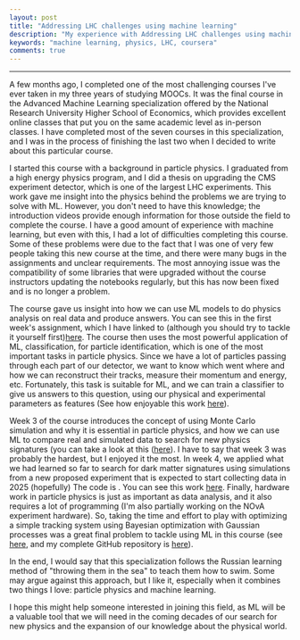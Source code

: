 ```yaml
---
layout: post
title: "Addressing LHC challenges using machine learning"
description: "My experience with Addressing LHC challenges using machine learning coursera course."
keywords: "machine learning, physics, LHC, coursera"
comments: true
---
```


-----------------------


A few months ago, I completed one of the most challenging courses I've ever taken in my three years of studying MOOCs. It was the final course in the Advanced Machine Learning specialization offered by the National Research University Higher School of Economics, which provides excellent online classes that put you on the same academic level as in-person classes. I have completed most of the seven courses in this specialization, and I was in the process of finishing the last two when I decided to write about this particular course.


I started this course with a background in particle physics. I graduated from a high energy physics program, and I did a thesis on upgrading the CMS experiment detector, which is one of the largest LHC experiments. This work gave me insight into the physics behind the problems we are trying to solve with ML. However, you don't need to have this knowledge; the introduction videos provide enough information for those outside the field to complete the course. I have a good amount of experience with machine learning, but even with this, I had a lot of difficulties completing this course. Some of these problems were due to the fact that I was one of very few people taking this new course at the time, and there were many bugs in the assignments and unclear requirements. The most annoying issue was the compatibility of some libraries that were upgraded without the course instructors updating the notebooks regularly, but this has now been fixed and is no longer a problem.

The course gave us insight into how we can use ML models to do physics analysis on real data and produce answers. You can see this in the first week's assignment, which I have linked to (although you should try to tackle it yourself first)[here](https://github.com/MohamedElashri/Hadron-Collider-ML/blob/master/Z_Boson_mass_measurement.ipynb). The course then uses the most powerful application of ML, classification, for particle identification, which is one of the most important tasks in particle physics. Since we have a lot of particles passing through each part of our detector, we want to know which went where and how we can reconstruct their tracks, measure their momentum and energy, etc. Fortunately, this task is suitable for ML, and we can train a classifier to give us answers to this question, using our physical and experimental parameters as features (See how enjoyable this work [here](https://github.com/MohamedElashri/Hadron-Collider-ML/blob/master/Particle_identification.ipynb)).



Week 3 of the course introduces the concept of using Monte Carlo simulation and why it is essential in particle physics, and how we can use ML to compare real and simulated data to search for new physics signatures (you can take a look at this ([here](https://github.com/MohamedElashri/Hadron-Collider-ML/blob/master/Search_for_rare_decay.ipynb)). I have to say that week 3 was probably the hardest, but I enjoyed it the most. In week 4, we applied what we had learned so far to search for dark matter signatures using simulations from a new proposed experiment that is expected to start collecting data in 2025 (hopefully) The code is . You can see this work [here](https://github.com/MohamedElashri/Hadron-Collider-ML/blob/master/Searching_for_electromagnetic_showers.ipynb). Finally, hardware work in particle physics is just as important as data analysis, and it also requires a lot of programming (I'm also partially working on the NOvA experiment hardware). So, taking the time and effort to play with optimizing a simple tracking system using Bayesian optimization with Gaussian processes was a great final problem to tackle using ML in this course (see [here](https://github.com/MohamedElashri/Hadron-Collider-ML/blob/master/Detector_Optimization.ipynb), and my complete GitHub repository is [here](https://github.com/MohamedElashri/Hadron-Collider-ML)).

In the end, I would say that this specialization follows the Russian learning method of "throwing them in the sea" to teach them how to swim. Some may argue against this approach, but I like it, especially when it combines two things I love: particle physics and machine learning.

I hope this might help someone interested in joining this field, as ML will be a valuable tool that we will need in the coming decades of our search for new physics and the expansion of our knowledge about the physical world.


